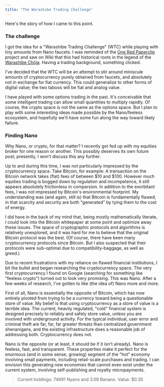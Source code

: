 ```yaml
---
title: "The Warashibe Trading Challenge"
---
```


Here's the story of how I came to this point.

### The challenge

I got the idea for a "Warashibe Trading Challenge" (WTC) while playing with tiny amounts from Nano faucets. I was reminded of the [One Red Paperclip](https://en.wikipedia.org/wiki/One_red_paperclip) project and saw on Wiki that this had historical roots in the legend of the [Warashibe Chōja](https://en.wikipedia.org/wiki/Straw_Millionaire). Having a trading background, something clicked.

I've decided that the WTC will be an attempt to stir around miniscule amounts of cryptocurrency purely obtained from faucets, and absolutely not in exchange for fiat currency. This could generalize to other forms of digital value; the two taboos will be fiat and analog value. 

I have played with some options trading in the past. It's conceivable that some intelligent trading can allow small quantities to multiply rapidly. Of course, the crypto space is not the same as the options space. But I plan to play with some interesting ideas made possible by the Nano/feeless ecosystem, and hopefully we'll have some fun along the way toward likely failure.



### Finding Nano 

Why Nano, or crypto, for that matter? I recently got fed up with my equities broker for one reason or another. This possibly deserves its own future post; presently, I won't discuss this any further.

Up to and during this time, I was not particularly impressed by the cryptocurrency space. Take Bitcoin, for example: A transaction on the Bitcoin network takes (flat) fees of between $10 and $100. However much equities trading is bogged down by regulation and incompetence, it still appears absolutely frictionless in comparsion. In addition to the exorbitant fees, I was not impressed by Bitcoin's environmental footprint. My understanding was (and again, still is) that Bitcoin is fundamentally flawed, in that scarcity and security are both "generated" by tying them to the cost of energy.

I did have in the back of my mind that, being mostly mathematically literate, I could look into the Bitcoin whitepaper at some point and optimize away these issues. The space of cryptographic protocols and algorithms is relatively unexplored, and it was hard for me to believe that the original Bitcoin protocol was the best. (Of course, there have been many cryptocurrency protocols since Bitcoin. But I also suspected that their protocols were sub-optimal due to compatibility-baggage, as well as greed.)

Due to recent frustrations with my reliance on flawed financial institutions, I bit the bullet and began researching the cryptocurrency space. The very first cryptocurrency I found on Google (searching for something like "feeless crypto") turned out to look very promising. This was Nano. After a few weeks of research, I've gotten to like (the idea of) Nano more and more. 

First of all, Nano is essentially the opposite of Bitcoin, which has now entirely pivoted from trying to be a currency toward being a questionable store of value. My belief is that using cryptocurrency as a store of value is a terrible idea. The current, heavily regulated, "cold" financial system is designed precisely to reliably and safely store value, unless you are involved with underground activity. For the typical individual, user error and criminal theft are far, far, far greater threats than centralized government shenanigans, and the existing infrastructure does a reasonable job of addressing both. Cryptocurrency does not.

Nano is the opposite (or at least, it should be if it isn't already). Nano is feeless, fast, and transparent. These properties make it perfect for the enormous (and in some sense, growing) segment of the "hot" economy involving small payments, including retail-scale purchases and trading. I can envision this generating new economies that cannot even exist under the current system, involving self-publishing and royalty micropayments.


> Current holdings: 74691 Nyano and 3.09 Banano. Value: $0.35
